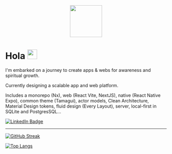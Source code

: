 <div id="header" align="center">
  <img src="https://media.giphy.com/media/M9gbBd9nbDrOTu1Mqx/giphy.gif" width="100"/>
</div>

<img src="https://komarev.com/ghpvc/?username=guillempuche&style=flat-square&color=blue" alt=""/>

<h1>
  Hola
  <img src="https://media.giphy.com/media/hvRJCLFzcasrR4ia7z/giphy.gif" width="30px"/>
</h1>

<p>I'm embarked on a journey to create apps & webs for awareness and spiritual growth.</p>

<p>Currently designing a scalable app and web platform.</p>

<p>Includes a monorepo (Nx), web (React Vite, NextJS), native (React Native Expo), common theme (Tamagui), actor models, Clean Architecture, Material Design tokens, fluid design (Every Layout), server, local-first in SQLite and PostgresSQL...</p>

<div id="badges">
  <a href="https://www.linkedin.com/in/guillempuche/">
    <img src="https://img.shields.io/badge/LinkedIn-blue?style=for-the-badge&logo=linkedin&logoColor=white" alt="LinkedIn Badge"/>
  </a>
</div>

---

[![GitHub Streak](http://github-readme-streak-stats.herokuapp.com?user=guillempuche&theme=dark&background=000000)](https://git.io/streak-stats)

[![Top Langs](https://github-readme-stats.vercel.app/api/top-langs/?username=guillempuche)](https://github.com/anuraghazra/github-readme-stats)
